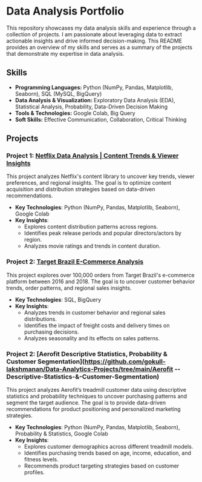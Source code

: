 # Data Analysis Portfolio

This repository showcases my data analysis skills and experience through a collection of projects. I am passionate about leveraging data to extract actionable insights and drive informed decision-making. This README provides an overview of my skills and serves as a summary of the projects that demonstrate my expertise in data analysis.

## Skills

* **Programming Languages:** Python (NumPy, Pandas, Matplotlib, Seaborn), SQL (MySQL, BigQuery)
* **Data Analysis & Visualization:** Exploratory Data Analysis (EDA), Statistical Analysis, Probability, Data-Driven Decision Making
* **Tools & Technologies:** Google Colab, Big Query
* **Soft Skills:** Effective Communication, Collaboration, Critical Thinking

## Projects

### Project 1: [Netflix Data Analysis | Content Trends & Viewer Insights](https://github.com/gokull-lakshmanan/Data-Analytics-Projects/tree/main/Netflix-Data-Exploration(Python))
This project analyzes Netflix's content library to uncover key trends, viewer preferences, and regional insights. The goal is to optimize content acquisition and distribution strategies based on data-driven recommendations.

- **Key Technologies**: Python (NumPy, Pandas, Matplotlib, Seaborn), Google Colab
- **Key Insights**:
  - Explores content distribution patterns across regions.
  - Identifies peak release periods and popular directors/actors by region.
  - Analyzes movie ratings and trends in content duration.

### Project 2: [Target Brazil E-Commerce Analysis](https://github.com/gokull-lakshmanan/Data-Analytics-Projects/tree/main/Target-Brazil-Ecommerce(SQL))
This project explores over 100,000 orders from Target Brazil's e-commerce platform between 2016 and 2018. The goal is to uncover customer behavior trends, order patterns, and regional sales insights.

- **Key Technologies**: SQL, BigQuery
- **Key Insights**:
  - Analyzes trends in customer behavior and regional sales distributions.
  - Identifies the impact of freight costs and delivery times on purchasing decisions.
  - Analyzes seasonality and its effects on sales patterns.

### Project 2: [Aerofit Descriptive Statistics, Probability & Customer Segmentation](https://github.com/gokull-lakshmanan/Data-Analytics-Projects/tree/main/Aerofit --Descriptive-Statistics-&-Customer-Segmentation)
This project analyzes Aerofit’s treadmill customer data using descriptive statistics and probability techniques to uncover purchasing patterns and segment the target audience. The goal is to provide data-driven recommendations for product positioning and personalized marketing strategies.

- **Key Technologies**: Python (NumPy, Pandas, Matplotlib, Seaborn), Probability & Statistics, Google Colab
- **Key Insights**:
  - Explores customer demographics across different treadmill models.
  - Identifies purchasing trends based on age, income, education, and fitness levels.
  - Recommends product targeting strategies based on customer profiles.

